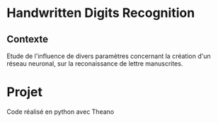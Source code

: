 # Handwritten Digits Recognition

## Contexte

Etude de l'influence de divers paramètres concernant la création d'un réseau neuronal, sur la reconaissance de lettre manuscrites.

# Projet

Code réalisé en python avec Theano
